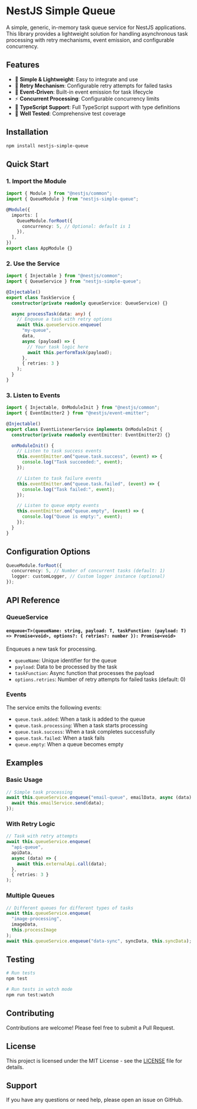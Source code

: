 # NestJS Simple Queue

A simple, generic, in-memory task queue service for NestJS applications. This library provides a lightweight solution for handling asynchronous task processing with retry mechanisms, event emission, and configurable concurrency.

## Features

- 🚀 **Simple & Lightweight**: Easy to integrate and use
- 🔄 **Retry Mechanism**: Configurable retry attempts for failed tasks
- 📡 **Event-Driven**: Built-in event emission for task lifecycle
- ⚡ **Concurrent Processing**: Configurable concurrency limits
- 🎯 **TypeScript Support**: Full TypeScript support with type definitions
- 🧪 **Well Tested**: Comprehensive test coverage

## Installation

```bash
npm install nestjs-simple-queue
```

## Quick Start

### 1. Import the Module

```typescript
import { Module } from "@nestjs/common";
import { QueueModule } from "nestjs-simple-queue";

@Module({
  imports: [
    QueueModule.forRoot({
      concurrency: 5, // Optional: default is 1
    }),
  ],
})
export class AppModule {}
```

### 2. Use the Service

```typescript
import { Injectable } from "@nestjs/common";
import { QueueService } from "nestjs-simple-queue";

@Injectable()
export class TaskService {
  constructor(private readonly queueService: QueueService) {}

  async processTask(data: any) {
    // Enqueue a task with retry options
    await this.queueService.enqueue(
      "my-queue",
      data,
      async (payload) => {
        // Your task logic here
        await this.performTask(payload);
      },
      { retries: 3 }
    );
  }
}
```

### 3. Listen to Events

```typescript
import { Injectable, OnModuleInit } from "@nestjs/common";
import { EventEmitter2 } from "@nestjs/event-emitter";

@Injectable()
export class EventListenerService implements OnModuleInit {
  constructor(private readonly eventEmitter: EventEmitter2) {}

  onModuleInit() {
    // Listen to task success events
    this.eventEmitter.on("queue.task.success", (event) => {
      console.log("Task succeeded:", event);
    });

    // Listen to task failure events
    this.eventEmitter.on("queue.task.failed", (event) => {
      console.log("Task failed:", event);
    });

    // Listen to queue empty events
    this.eventEmitter.on("queue.empty", (event) => {
      console.log("Queue is empty:", event);
    });
  }
}
```

## Configuration Options

```typescript
QueueModule.forRoot({
  concurrency: 5, // Number of concurrent tasks (default: 1)
  logger: customLogger, // Custom logger instance (optional)
});
```

## API Reference

### QueueService

#### `enqueue<T>(queueName: string, payload: T, taskFunction: (payload: T) => Promise<void>, options?: { retries?: number }): Promise<void>`

Enqueues a new task for processing.

- `queueName`: Unique identifier for the queue
- `payload`: Data to be processed by the task
- `taskFunction`: Async function that processes the payload
- `options.retries`: Number of retry attempts for failed tasks (default: 0)

### Events

The service emits the following events:

- `queue.task.added`: When a task is added to the queue
- `queue.task.processing`: When a task starts processing
- `queue.task.success`: When a task completes successfully
- `queue.task.failed`: When a task fails
- `queue.empty`: When a queue becomes empty

## Examples

### Basic Usage

```typescript
// Simple task processing
await this.queueService.enqueue("email-queue", emailData, async (data) => {
  await this.emailService.send(data);
});
```

### With Retry Logic

```typescript
// Task with retry attempts
await this.queueService.enqueue(
  "api-queue",
  apiData,
  async (data) => {
    await this.externalApi.call(data);
  },
  { retries: 3 }
);
```

### Multiple Queues

```typescript
// Different queues for different types of tasks
await this.queueService.enqueue(
  "image-processing",
  imageData,
  this.processImage
);
await this.queueService.enqueue("data-sync", syncData, this.syncData);
```

## Testing

```bash
# Run tests
npm test

# Run tests in watch mode
npm run test:watch
```

## Contributing

Contributions are welcome! Please feel free to submit a Pull Request.

## License

This project is licensed under the MIT License - see the [LICENSE](LICENSE) file for details.

## Support

If you have any questions or need help, please open an issue on GitHub.
